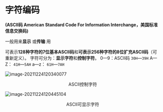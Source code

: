 # 字符编码

**(ASCII码 American Standard Code For Information Interchange，美国标准信息交换码)** 

一般用来**显示** 或**传输**  用

可表示**128种字符的7位基本ASCⅡ码**和**可表示256种字符的8位扩充ASCⅡ码**（可重新定义）。
  字符可分为：**显示字符**和**控制字符**。
    0—9：ASCII码	`30H`—`39H`
    A—Z：                 `41H`—`5AH`
    a—z：                  `61H`—`7AH`

![image-20211224120340077](https://cdn.jsdelivr.net/gh/letengzz/Two-C/img/PM/First/image-20211224120340077.png)

<p align="center"  color = "#DC143C">ASCII控制字符</p>

<img src="https://cdn.jsdelivr.net/gh/letengzz/Two-C/img/PM/First/image-20211224120445104.png" alt="image-20211224120445104"  />

<p align="center"  color = "#DC143C">ASCII可显示字符</p>

